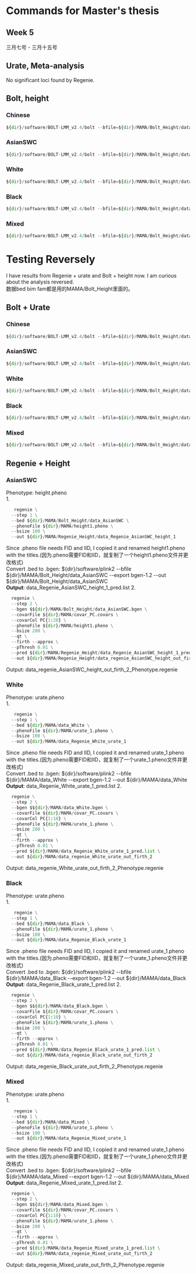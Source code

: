 # Commands for Master's thesis
## Week 5
三月七号 - 三月十五号   
## Urate, Meta-analysis
No significant loci found by Regenie.

## Bolt, height
### Chinese
```python
${dir}/software/BOLT-LMM_v2.4/bolt --bfile=${dir}/MAMA/Bolt_Height/data_Chinese --phenoFile=${dir}/MAMA/height1.pheno --phenoCol=Phenotype --covarFile=${dir}/MAMA/covar_PC.covars --qCovarCol=PC{1:20} --lmmForceNonInf --LDscoresUseChip --statsFile=${dir}/MAMA/Bolt_Height/data_Chinese_bolt_height
```
### AsianSWC
```python
${dir}/software/BOLT-LMM_v2.4/bolt --bfile=${dir}/MAMA/Bolt_Height/data_SWC --phenoFile=${dir}/MAMA/height1.pheno --phenoCol=Phenotype --covarFile=${dir}/MAMA/covar_PC.covars --qCovarCol=PC{1:20} --lmmForceNonInf --LDscoresUseChip --statsFile=${dir}/MAMA/Bolt_Height/data_AsianSWC_bolt_height
```
### White
```python
${dir}/software/BOLT-LMM_v2.4/bolt --bfile=${dir}/MAMA/Bolt_Height/data_White --phenoFile=${dir}/MAMA/height1.pheno --phenoCol=Phenotype --covarFile=${dir}/MAMA/covar_PC.covars --qCovarCol=PC{1:20} --lmmForceNonInf --LDscoresUseChip --statsFile=${dir}/MAMA/Bolt_Height/data_White_bolt_height
```
### Black
```python
${dir}/software/BOLT-LMM_v2.4/bolt --bfile=${dir}/MAMA/Bolt_Height/data_Black --phenoFile=${dir}/MAMA/height1.pheno --phenoCol=Phenotype --covarFile=${dir}/MAMA/covar_PC.covars --qCovarCol=PC{1:20} --lmmForceNonInf --LDscoresUseChip --statsFile=${dir}/MAMA/Bolt_Height/data_Black_bolt_height
```
### Mixed
```python
${dir}/software/BOLT-LMM_v2.4/bolt --bfile=${dir}/MAMA/Bolt_Height/data_Mixed --phenoFile=${dir}/MAMA/height1.pheno --phenoCol=Phenotype --covarFile=${dir}/MAMA/covar_PC.covars --qCovarCol=PC{1:20} --lmmForceNonInf --LDscoresUseChip --statsFile=${dir}/MAMA/Bolt_Height/data_Mixed_bolt_height
```




# Testing Reversely
I have results from Regenie + urate and Bolt + height now. I am curious about the analysis reversed.   
数据bed bim fam都是用的MAMA/Bolt_Height里面的。   
## Bolt + Urate  
### Chinese
```python
${dir}/software/BOLT-LMM_v2.4/bolt --bfile=${dir}/MAMA/Bolt_Height/data_Chinese --phenoFile=${dir}/MAMA/urate_1.pheno --phenoCol=Phenotype --covarFile=${dir}/MAMA/covar_PC.covars --qCovarCol=PC{1:20} --lmmForceNonInf --LDscoresUseChip --statsFile=${dir}/MAMA/Bolt_Urate/data_Chinese_bolt_urate
```
### AsianSWC
```python
${dir}/software/BOLT-LMM_v2.4/bolt --bfile=${dir}/MAMA/Bolt_Height/data_SWC --phenoFile=${dir}/MAMA/urate_1.pheno --phenoCol=Phenotype --covarFile=${dir}/MAMA/covar_PC.covars --qCovarCol=PC{1:20} --lmmForceNonInf --LDscoresUseChip --statsFile=${dir}/MAMA/Bolt_Urate/data_AsianSWC_bolt_urate
```
### White
```python
${dir}/software/BOLT-LMM_v2.4/bolt --bfile=${dir}/MAMA/Bolt_Height/data_White --phenoFile=${dir}/MAMA/urate_1.pheno --phenoCol=Phenotype --covarFile=${dir}/MAMA/covar_PC.covars --qCovarCol=PC{1:20} --lmmForceNonInf --LDscoresUseChip --statsFile=${dir}/MAMA/Bolt_Urate/data_White_bolt_urate
```
### Black
```python
${dir}/software/BOLT-LMM_v2.4/bolt --bfile=${dir}/MAMA/Bolt_Height/data_Black --phenoFile=${dir}/MAMA/urate_1.pheno --phenoCol=Phenotype --covarFile=${dir}/MAMA/covar_PC.covars --qCovarCol=PC{1:20} --lmmForceNonInf --LDscoresUseChip --statsFile=${dir}/MAMA/Bolt_Urate/data_Black_bolt_urate
```
### Mixed
```python
${dir}/software/BOLT-LMM_v2.4/bolt --bfile=${dir}/MAMA/Bolt_Height/data_Mixed --phenoFile=${dir}/MAMA/urate_1.pheno --phenoCol=Phenotype --covarFile=${dir}/MAMA/covar_PC.covars --qCovarCol=PC{1:20} --lmmForceNonInf --LDscoresUseChip --statsFile=${dir}/MAMA/Bolt_Urate/data_Mixed_bolt_urate
```


## Regenie + Height
### AsianSWC
Phenotype: height.pheno   
1. 
```python
   regenie \
  --step 1 \
  --bed ${dir}/MAMA/Bolt_Height/data_AsianSWC \
  --phenoFile ${dir}/MAMA/height1.pheno \
  --bsize 100 \
  --out ${dir}/MAMA/Regenie_Height/data_Regenie_AsianSWC_height_1
```
  Since .pheno file needs FID and IID, I copied it and renamed height1.pheno with the titles.(因为.pheno需要FID和IID，就复制了一个height1.pheno文件并更改格式)   
Convert .bed to .bgen:  ${dir}/software/plink2 --bfile  ${dir}/MAMA/Bolt_Height/data_AsianSWC --export bgen-1.2 --out  ${dir}/MAMA/Bolt_Height/data_AsianSWC   
**Output**: data_Regenie_AsianSWC_height_1_pred.list
2. 
```python
  regenie \
  --step 2 \
  --bgen $${dir}/MAMA/Bolt_Height/data_AsianSWC.bgen \
  --covarFile ${dir}/MAMA/covar_PC.covars \
  --covarCol PC{1:20} \
  --phenoFile ${dir}/MAMA/height1.pheno \
  --bsize 200 \
  --qt \
  --firth --approx \
  --pThresh 0.01 \
  --pred ${dir}/MAMA/Regenie_Height/data_Regenie_AsianSWC_height_1_pred.list \
  --out ${dir}/MAMA/Regenie_Height/data_regenie_AsianSWC_height_out_firth_2
```
Output: data_regenie_AsianSWC_height_out_firth_2_Phenotype.regenie

### White
Phenotype: urate.pheno   
1. 
```python
   regenie \
  --step 1 \
  --bed ${dir}/MAMA/data_White \
  --phenoFile ${dir}/MAMA/urate_1.pheno \
  --bsize 100 \
  --out ${dir}/MAMA/data_Regenie_White_urate_1
```
  Since .pheno file needs FID and IID, I copied it and renamed urate_1.pheno with the titles.(因为.pheno需要FID和IID，就复制了一个urate_1.pheno文件并更改格式)   
Convert .bed to .bgen:  ${dir}/software/plink2 --bfile  ${dir}/MAMA/data_White --export bgen-1.2 --out  ${dir}/MAMA/data_White   
**Output**: data_Regenie_White_urate_1_pred.list
2. 
```python
  regenie \
  --step 2 \
  --bgen $${dir}/MAMA/data_White.bgen \
  --covarFile ${dir}/MAMA/covar_PC.covars \
  --covarCol PC{1:10} \
  --phenoFile ${dir}/MAMA/urate_1.pheno \
  --bsize 200 \
  --qt \
  --firth --approx \
  --pThresh 0.01 \
  --pred ${dir}/MAMA/data_Regenie_White_urate_1_pred.list \
  --out ${dir}/MAMA/data_regenie_White_urate_out_firth_2
```
Output: data_regenie_White_urate_out_firth_2_Phenotype.regenie

### Black
Phenotype: urate.pheno   
1. 
```python
   regenie \
  --step 1 \
  --bed ${dir}/MAMA/data_Black \
  --phenoFile ${dir}/MAMA/urate_1.pheno \
  --bsize 100 \
  --out ${dir}/MAMA/data_Regenie_Black_urate_1
```
  Since .pheno file needs FID and IID, I copied it and renamed urate_1.pheno with the titles.(因为.pheno需要FID和IID，就复制了一个urate_1.pheno文件并更改格式)   
Convert .bed to .bgen:  ${dir}/software/plink2 --bfile  ${dir}/MAMA/data_Black --export bgen-1.2 --out  ${dir}/MAMA/data_Black  
**Output**: data_Regenie_Black_urate_1_pred.list
2. 
```python
  regenie \
  --step 2 \
  --bgen $${dir}/MAMA/data_Black.bgen \
  --covarFile ${dir}/MAMA/covar_PC.covars \
  --covarCol PC{1:10} \
  --phenoFile ${dir}/MAMA/urate_1.pheno \
  --bsize 200 \
  --qt \
  --firth --approx \
  --pThresh 0.01 \
  --pred ${dir}/MAMA/data_Regenie_Black_urate_1_pred.list \
  --out ${dir}/MAMA/data_regenie_Black_urate_out_firth_2
```
Output: data_regenie_Black_urate_out_firth_2_Phenotype.regenie

### Mixed
Phenotype: urate.pheno   
1. 
```python
   regenie \
  --step 1 \
  --bed ${dir}/MAMA/data_Mixed \
  --phenoFile ${dir}/MAMA/urate_1.pheno \
  --bsize 100 \
  --out ${dir}/MAMA/data_Regenie_Mixed_urate_1
```
  Since .pheno file needs FID and IID, I copied it and renamed urate_1.pheno with the titles.(因为.pheno需要FID和IID，就复制了一个urate_1.pheno文件并更改格式)   
Convert .bed to .bgen:  ${dir}/software/plink2 --bfile  ${dir}/MAMA/data_Mixed --export bgen-1.2 --out  ${dir}/MAMA/data_Mixed  
**Output**: data_Regenie_Mixed_urate_1_pred.list
2. 
```python
  regenie \
  --step 2 \
  --bgen $${dir}/MAMA/data_Mixed.bgen \
  --covarFile ${dir}/MAMA/covar_PC.covars \
  --covarCol PC{1:10} \
  --phenoFile ${dir}/MAMA/urate_1.pheno \
  --bsize 200 \
  --qt \
  --firth --approx \
  --pThresh 0.01 \
  --pred ${dir}/MAMA/data_Regenie_Mixed_urate_1_pred.list \
  --out ${dir}/MAMA/data_regenie_Mixed_urate_out_firth_2
```
Output: data_regenie_Mixed_urate_out_firth_2_Phenotype.regenie